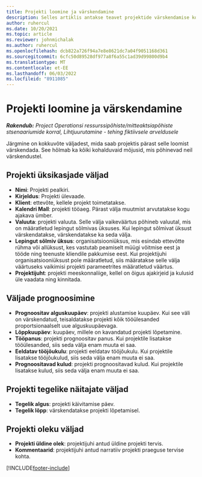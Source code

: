 ```yaml
---
title: Projekti loomine ja värskendamine
description: Selles artiklis antakse teavet projektide värskendamise kohta Project Operations.
author: ruhercul
ms.date: 10/20/2021
ms.topic: article
ms.reviewer: johnmichalak
ms.author: ruhercul
ms.openlocfilehash: dcb822a726f94a7e8e8621dc7a04f9051168d361
ms.sourcegitcommit: 6cfc50d89528df977a8f6a55c1ad39d99800d9b4
ms.translationtype: MT
ms.contentlocale: et-EE
ms.lasthandoff: 06/03/2022
ms.locfileid: "8911085"
---
```

# <a name="create-and-update-a-project"></a>Projekti loomine ja värskendamine

_**Rakendub:** Project Operationsi ressurssipõhiste/mitteaktsiapõhiste stsenaariumide korral,  Lihtjuurutamine - tehing fiktiivsele arveldusele_

Järgmine on kokkuvõte väljadest, mida saab projektis pärast selle loomist värskendada. See hõlmab ka kõiki kohalduvaid mõjusid, mis põhinevad neil värskendustel.

## <a name="project-detail-fields"></a>Projekti üksikasjade väljad

- **Nimi**: Projekti pealkiri.
- **Kirjeldus**: Projekti ülevaade.
- **Klient**: ettevõte, kellele projekt toimetatakse.
- **Kalendri Mall**: projekti tööaeg. Pärast välja muutmist arvutatakse kogu ajakava ümber.
- **Valuuta**: projekti valuuta. Selle välja vaikeväärtus põhineb valuutal, mis on määratletud lepingut sõlmivas üksuses. Kui lepingut sõlmivat üksust värskendatakse, värskendatakse ka seda välja.
- **Lepingut sõlmiv üksus**: organisatsiooniüksus, mis esindab ettevõtte rühma või allüksust, kes vastutab peamiselt müügi võitmise eest ja tööde ning teenuste kliendile pakkumise eest.  Kui projektijuhi organisatsiooniüksust pole määratletud, siis määratakse selle välja väärtuseks vaikimisi projekti parameetrites määratletud väärtus.
- **Projektijuht**: projekti meeskonnaliige, kellel on õigus ajakirjeid ja kulusid üle vaadata ning kinnitada.

## <a name="estimate-fields"></a>Väljade prognoosimine

- **Prognoositav alguskuupäev**: projekti alustamise kuupäev. Kui see väli on värskendatud, teisaldatakse projekti kõik tööülesanded proportsionaalselt uue alguskuupäevaga.
- **Lõppkuupäev**: kuupäev, millele on kavandatud projekti lõpetamine.
- **Tööpanus**: projekti prognoositav panus. Kui projektile lisatakse tööülesanded, siis seda välja enam muuta ei saa.
- **Eeldatav tööjõukulu**: projekti eeldatav tööjõukulu. Kui projektile lisatakse tööjõukulud, siis seda välja enam muuta ei saa.
- **Prognoositavad kulud**: projekti prognoositavad kulud. Kui projektile lisatakse kulud, siis seda välja enam muuta ei saa.

## <a name="project-actual-fields"></a>Projekti tegelike näitajate väljad
- **Tegelik algus**: projekti käivitamise päev.
- **Tegelik lõpp**: värskendatakse projekti lõpetamisel.

## <a name="project-status-fields"></a>Projekti oleku väljad

- **Projekti üldine olek**: projektijuhi antud üldine projekti tervis.
- **Kommentaarid**: projektijuhi antud narratiiv projekti praeguse tervise kohta.



[!INCLUDE[footer-include](../includes/footer-banner.md)]
